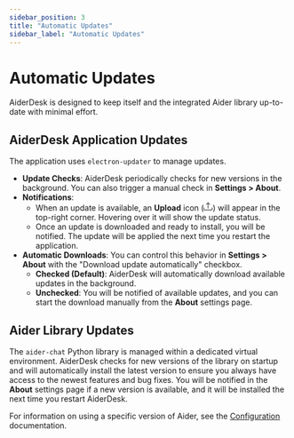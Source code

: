 ```yaml
---
sidebar_position: 3
title: "Automatic Updates"
sidebar_label: "Automatic Updates"
---
```


# Automatic Updates

AiderDesk is designed to keep itself and the integrated Aider library up-to-date with minimal effort.

## AiderDesk Application Updates

The application uses `electron-updater` to manage updates.

- **Update Checks**: AiderDesk periodically checks for new versions in the background. You can also trigger a manual check in **Settings > About**.
- **Notifications**:
    - When an update is available, an **Upload** icon (<svg xmlns="http://www.w3.org/2000/svg" width="16" height="16" fill="currentColor" class="bi bi-upload" viewBox="0 0 16 16"><path d="M.5 9.9a.5.5 0 0 1 .5.5v2.5a1 1 0 0 0 1 1h12a1 1 0 0 0 1-1v-2.5a.5.5 0 0 1 1 0v2.5a2 2 0 0 1-2 2H2a2 2 0 0 1-2-2v-2.5a.5.5 0 0 1 .5-.5z"/><path d="M7.646 1.146a.5.5 0 0 1 .708 0l3 3a.5.5 0 0 1-.708.708L8.5 2.707V11.5a.5.5 0 0 1-1 0V2.707L5.354 4.854a.5.5 0 1 1-.708-.708l3-3z"/></svg>) will appear in the top-right corner. Hovering over it will show the update status.
    - Once an update is downloaded and ready to install, you will be notified. The update will be applied the next time you restart the application.
- **Automatic Downloads**: You can control this behavior in **Settings > About** with the "Download update automatically" checkbox.
    - **Checked (Default)**: AiderDesk will automatically download available updates in the background.
    - **Unchecked**: You will be notified of available updates, and you can start the download manually from the **About** settings page.

## Aider Library Updates

The `aider-chat` Python library is managed within a dedicated virtual environment. AiderDesk checks for new versions of the library on startup and will automatically install the latest version to ensure you always have access to the newest features and bug fixes. You will be notified in the **About** settings page if a new version is available, and it will be installed the next time you restart AiderDesk.

For information on using a specific version of Aider, see the [Configuration](./configuration.md) documentation.
